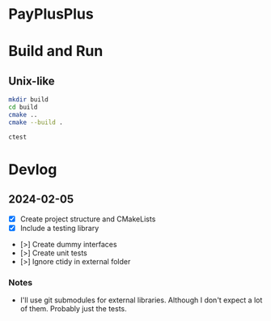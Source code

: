 # PayPlusPlus

# Build and Run
## Unix-like
```sh
mkdir build
cd build
cmake ..
cmake --build .

ctest
```

# Devlog
## 2024-02-05
- [x] Create project structure and CMakeLists
- [x] Include a testing library
- [>] Create dummy interfaces
- [>] Create unit tests
- [>] Ignore ctidy in external folder

### Notes
* I'll use git submodules for external libraries. Although I don't expect a lot of them. Probably just the tests.